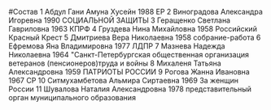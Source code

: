 #Состав
1 Абдул Гани Амуна Хусейн 1988 ЕР
2 Виноградова Александра Игоревна 1990 СОЦИАЛЬНОЙ ЗАЩИТЫ
3 Геращенко Светлана Гавриловна 1963 КПРФ
4 Груздева Нина Михайловна 1958 Российский Красный Крест
5 Дмитриева Вера Николаевна 1958 собрание-работа
6 Ефремова Яна Владимировна 1977 ЛДПР
7 Мазнева Надежда Николаевна 1964 \"Санкт-Петербургская общественная организация ветеранов (пенсионеров)труда и войны
8 Михаленя Татьяна Александровна 1959 ПАТРИОТЫ РОССИИ
9 Рогова Жанна Ивановна 1967 СР
10 Ситмухамбетова Альмира Сиртаевна 1969 За женщин России
11 Шувалова Наталия Александровна 1978 представительный орган муниципального образования
